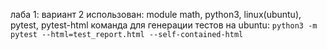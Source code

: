 лаба 1: вариант 2
использован: module math, python3, linux(ubuntu), pytest, pytest-html
команда для генерации тестов на ubuntu:
```python3 -m pytest --html=test_report.html --self-contained-html```